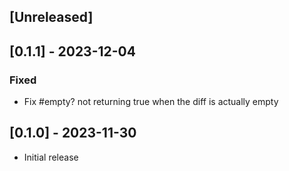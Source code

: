 ## [Unreleased]

## [0.1.1] - 2023-12-04

### Fixed

- Fix #empty? not returning true when the diff is actually empty

## [0.1.0] - 2023-11-30

- Initial release
